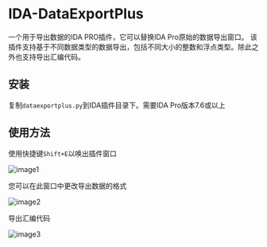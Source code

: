 # IDA-DataExportPlus
一个用于导出数据的IDA PRO插件，它可以替换IDA Pro原始的数据导出窗口。
该插件支持基于不同数据类型的数据导出，包括不同大小的整数和浮点类型。除此之外也支持导出汇编代码。

## 安装
复制`dataexportplus.py`到IDA插件目录下。需要IDA Pro版本7.6或以上

## 使用方法
使用快捷键`Shift+E`以唤出插件窗口

![image1](https://github.com/user-attachments/assets/cad9ce0b-2680-4f1f-ad52-3053bd9a174d)

您可以在此窗口中更改导出数据的格式

![image2](https://github.com/user-attachments/assets/618d52c0-575b-44a8-837d-2173814f5e30)

导出汇编代码

![image3](https://github.com/user-attachments/assets/4ef63c52-6cdf-43e0-b885-d1cde70117ef)
